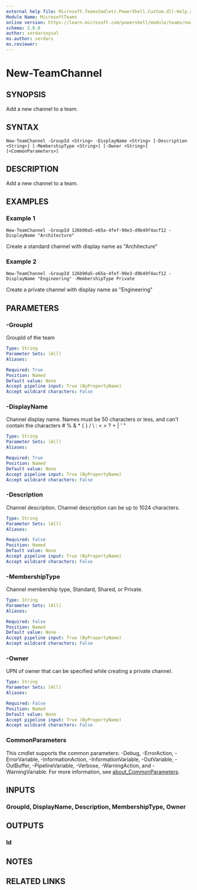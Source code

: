 ```yaml
---
external help file: Microsoft.TeamsCmdlets.PowerShell.Custom.dll-Help.xml
Module Name: MicrosoftTeams
online version: https://learn.microsoft.com/powershell/module/teams/new-teamchannel
schema: 2.0.0
author: serdarsoysal
ms.author: serdars
ms.reviewer:
---
```


# New-TeamChannel

## SYNOPSIS

Add a new channel to a team.

## SYNTAX

```
New-TeamChannel -GroupId <String> -DisplayName <String> [-Description <String>] [-MembershipType <String>] [-Owner <String>] [<CommonParameters>]
```

## DESCRIPTION

Add a new channel to a team.

## EXAMPLES

### Example 1
```
New-TeamChannel -GroupId 126b90a5-e65a-4fef-98e3-d9b49f4acf12 -DisplayName "Architecture"
```
Create a standard channel with display name as "Architecture"

### Example 2
```
New-TeamChannel -GroupId 126b90a5-e65a-4fef-98e3-d9b49f4acf12 -DisplayName "Engineering" -MembershipType Private
```
Create a private channel with display name as "Engineering"

## PARAMETERS

### -GroupId
GroupId of the team

```yaml
Type: String
Parameter Sets: (All)
Aliases:

Required: True
Position: Named
Default value: None
Accept pipeline input: True (ByPropertyName)
Accept wildcard characters: False
```

### -DisplayName
Channel display name.
Names must be 50 characters or less, and can't contain the characters # % & * { } / \ : \< \> ? + | ' "

```yaml
Type: String
Parameter Sets: (All)
Aliases:

Required: True
Position: Named
Default value: None
Accept pipeline input: True (ByPropertyName)
Accept wildcard characters: False
```

### -Description
Channel description.
Channel description can be up to 1024 characters.

```yaml
Type: String
Parameter Sets: (All)
Aliases:

Required: False
Position: Named
Default value: None
Accept pipeline input: True (ByPropertyName)
Accept wildcard characters: False
```

### -MembershipType
Channel membership type, Standard, Shared, or Private.

```yaml
Type: String
Parameter Sets: (All)
Aliases:

Required: False
Position: Named
Default value: None
Accept pipeline input: True (ByPropertyName)
Accept wildcard characters: False
```

### -Owner
UPN of owner that can be specified while creating a private channel.

```yaml
Type: String
Parameter Sets: (All)
Aliases:

Required: False
Position: Named
Default value: None
Accept pipeline input: True (ByPropertyName)
Accept wildcard characters: False
```

### CommonParameters
This cmdlet supports the common parameters: -Debug, -ErrorAction, -ErrorVariable, -InformationAction, -InformationVariable, -OutVariable, -OutBuffer, -PipelineVariable, -Verbose, -WarningAction, and -WarningVariable. For more information, see [about_CommonParameters](https://go.microsoft.com/fwlink/?LinkID=113216).

## INPUTS

### GroupId, DisplayName, Description, MembershipType, Owner

## OUTPUTS

### Id

## NOTES

## RELATED LINKS
